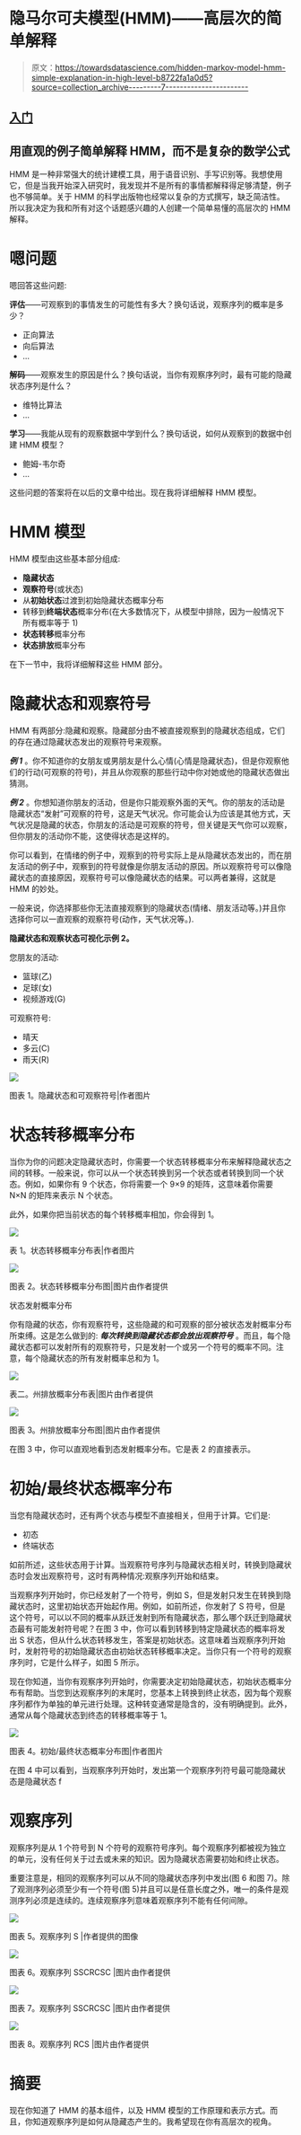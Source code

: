 # 隐马尔可夫模型(HMM)——高层次的简单解释

> 原文：<https://towardsdatascience.com/hidden-markov-model-hmm-simple-explanation-in-high-level-b8722fa1a0d5?source=collection_archive---------7----------------------->

## [入门](https://towardsdatascience.com/tagged/getting-started)

## 用直观的例子简单解释 HMM，而不是复杂的数学公式

HMM 是一种非常强大的统计建模工具，用于语音识别、手写识别等。我想使用它，但是当我开始深入研究时，我发现并不是所有的事情都解释得足够清楚，例子也不够简单。关于 HMM 的科学出版物也经常以复杂的方式撰写，缺乏简洁性。所以我决定为我和所有对这个话题感兴趣的人创建一个简单易懂的高层次的 HMM 解释。

# 嗯问题

嗯回答这些问题:

**评估**——可观察到的事情发生的可能性有多大？换句话说，观察序列的概率是多少？

*   正向算法
*   向后算法
*   …

**解码**——观察发生的原因是什么？换句话说，当你有观察序列时，最有可能的隐藏状态序列是什么？

*   维特比算法
*   …

**学习**——我能从现有的观察数据中学到什么？换句话说，如何从观察到的数据中创建 HMM 模型？

*   鲍姆-韦尔奇
*   …

这些问题的答案将在以后的文章中给出。现在我将详细解释 HMM 模型。

# HMM 模型

HMM 模型由这些基本部分组成:

*   **隐藏状态**
*   **观察符号**(或状态)
*   从**初始状态**过渡到初始隐藏状态概率分布
*   转移到**终端状态**概率分布(在大多数情况下，从模型中排除，因为一般情况下所有概率等于 1)
*   **状态转移**概率分布
*   **状态排放**概率分布

在下一节中，我将详细解释这些 HMM 部分。

# 隐藏状态和观察符号

HMM 有两部分:隐藏和观察。隐藏部分由不被直接观察到的隐藏状态组成，它们的存在通过隐藏状态发出的观察符号来观察。

***例 1*** 。你不知道你的女朋友或男朋友是什么心情(心情是隐藏状态)，但是你观察他们的行动(可观察的符号)，并且从你观察的那些行动中你对她或他的隐藏状态做出猜测。

***例 2*** 。你想知道你朋友的活动，但是你只能观察外面的天气。你的朋友的活动是隐藏状态“发射”可观察的符号，这是天气状况。你可能会认为应该是其他方式，天气状况是隐藏的状态，你朋友的活动是可观察的符号，但关键是天气你可以观察，但你朋友的活动你不能，这使得状态是这样的。

你可以看到，在情绪的例子中，观察到的符号实际上是从隐藏状态发出的，而在朋友活动的例子中，观察到的符号就像是你朋友活动的原因。所以观察符号可以像隐藏状态的直接原因，观察符号可以像隐藏状态的结果。可以两者兼得，这就是 HMM 的妙处。

一般来说，你选择那些你无法直接观察到的隐藏状态(情绪、朋友活动等。)并且你选择你可以一直观察的观察符号(动作，天气状况等。).

**隐藏状态和观察状态可视化示例 2。**

您朋友的活动:

*   篮球(乙)
*   足球(女)
*   视频游戏(G)

可观察符号:

*   晴天
*   多云(C)
*   雨天(R)

![](img/6222b4752dab045c9a8d44f0f3ed70c1.png)

图表 1。隐藏状态和可观察符号|作者图片

# 状态转移概率分布

当你为你的问题决定隐藏状态时，你需要一个状态转移概率分布来解释隐藏状态之间的转移。一般来说，你可以从一个状态转换到另一个状态或者转换到同一个状态。例如，如果你有 9 个状态，你将需要一个 9×9 的矩阵，这意味着你需要 N×N 的矩阵来表示 N 个状态。

此外，如果你把当前状态的每个转移概率相加，你会得到 1。

![](img/0b8f084b76c03ca4f5f31f205267110e.png)

表 1。状态转移概率分布表|作者图片

![](img/1316ef86f29a0ab8d077ac7209e8bfe1.png)

图表 2。状态转移概率分布图|图片由作者提供

状态发射概率分布

你有隐藏的状态，你有观察符号，这些隐藏的和可观察的部分被状态发射概率分布所束缚。这是怎么做到的: ***每次转换到隐藏状态都会放出观察符号*** 。而且，每个隐藏状态都可以发射所有的观察符号，只是发射一个或另一个符号的概率不同。注意，每个隐藏状态的所有发射概率总和为 1。

![](img/fe003bdae52fab9f386c41173b9d2816.png)

表二。州排放概率分布表|图片由作者提供

![](img/e66a99d75dcab0c7b6b62bd84c4937e5.png)

图表 3。州排放概率分布图|图片由作者提供

在图 3 中，你可以直观地看到态发射概率分布。它是表 2 的直接表示。

# 初始/最终状态概率分布

当您有隐藏状态时，还有两个状态与模型不直接相关，但用于计算。它们是:

*   初态
*   终端状态

如前所述，这些状态用于计算。当观察符号序列与隐藏状态相关时，转换到隐藏状态时会发出观察符号，这时有两种情况:观察序列开始和结束。

当观察序列开始时，你已经发射了一个符号，例如 S，但是发射只发生在转换到隐藏状态时，这里初始状态开始起作用。例如，如前所述，你发射了 S 符号，但是这个符号，可以以不同的概率从跃迁发射到所有隐藏状态，那么哪个跃迁到隐藏状态最有可能发射符号呢？在图 3 中，你可以看到转移到特定隐藏状态的概率将发出 S 状态，但从什么状态转移发生，答案是初始状态。这意味着当观察序列开始时，发射符号的初始隐藏状态由初始状态转移概率决定。当你只有一个符号的观察序列时，它是什么样子，如图 5 所示。

现在你知道，当你有观察序列开始时，你需要决定初始隐藏状态，初始状态概率分布有帮助。当您到达观察序列的末尾时，您基本上转换到终止状态，因为每个观察序列都作为单独的单元进行处理。这种转变通常是隐含的，没有明确提到。此外，通常从每个隐藏状态到终态的转移概率等于 1。

![](img/3719a3a052fb69704eec37eb5fbe220d.png)

图表 4。初始/最终状态概率分布图|作者图片

在图 4 中可以看到，当观察序列开始时，发出第一个观察序列符号最可能隐藏状态是隐藏状态 f

# 观察序列

观察序列是从 1 个符号到 N 个符号的观察符号序列。每个观察序列都被视为独立的单元，没有任何关于过去或未来的知识。因为隐藏状态需要初始和终止状态。

重要注意是，相同的观察序列可以从不同的隐藏状态序列中发出(图 6 和图 7)。除了观测序列必须至少有一个符号(图 5)并且可以是任意长度之外，唯一的条件是观测序列必须是连续的。连续观察序列意味着观察序列不能有任何间隙。

![](img/c009624cf8d263c2e83ac85255252f0b.png)

图表 5。观察序列 S |作者提供的图像

![](img/127d93c4edbe44ff8f8e868113e2bd04.png)

图表 6。观察序列 SSCRCSC |图片由作者提供

![](img/82beabd33a1585d08e619ffad23daf50.png)

图表 7。观察序列 SSCRCSC |图片由作者提供

![](img/e457de66fbfa8a04b286408e63f81383.png)

图表 8。观察序列 RCS |图片由作者提供

# 摘要

现在你知道了 HMM 的基本组件，以及 HMM 模型的工作原理和表示方式。而且，你知道观察序列是如何从隐藏态产生的。我希望现在你有高层次的视角。